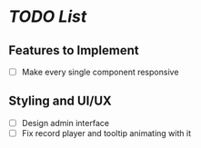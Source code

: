 # **_TODO List_**

## Features to Implement

- [ ] Make every single component responsive

## Styling and UI/UX

- [ ] Design admin interface
- [ ] Fix  record player and tooltip animating with it
